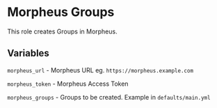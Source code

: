 # Morpheus Groups

This role creates Groups in Morpheus.

## Variables

`morpheus_url` - Morpheus URL eg. `https://morpheus.example.com`

`morpheus_token` - Morpheus Access Token

`morpheus_groups` - Groups to be created.  Example in `defaults/main.yml`
